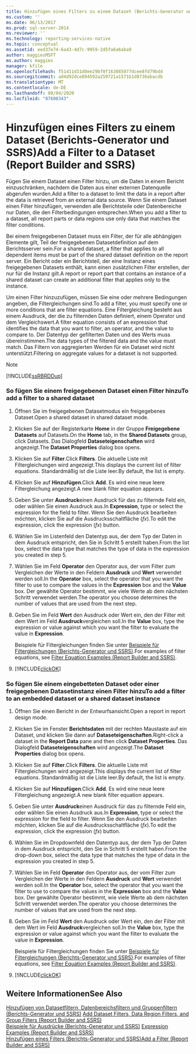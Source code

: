 ```yaml
---
title: Hinzufügen eines Filters zu einem Dataset (Berichts-Generator und SSRS) | Microsoft-Dokumentation
ms.custom: ''
ms.date: 06/13/2017
ms.prod: sql-server-2014
ms.reviewer: ''
ms.technology: reporting-services-native
ms.topic: conceptual
ms.assetid: eed37e74-6a43-4d7c-9959-2d5fa6a6aba9
author: maggiesMSFT
ms.author: maggies
manager: kfile
ms.openlocfilehash: f51411d31d8ee29bf0f163085077dcee8fd79bdd
ms.sourcegitcommit: ad4d92dce894592a259721a1571b1d8736abacdb
ms.translationtype: MT
ms.contentlocale: de-DE
ms.lasthandoff: 08/04/2020
ms.locfileid: "87608343"
---
```

# <a name="add-a-filter-to-a-dataset-report-builder-and-ssrs"></a><span data-ttu-id="11ebf-102">Hinzufügen eines Filters zu einem Dataset (Berichts-Generator und SSRS)</span><span class="sxs-lookup"><span data-stu-id="11ebf-102">Add a Filter to a Dataset (Report Builder and SSRS)</span></span>
  <span data-ttu-id="11ebf-103">Fügen Sie einem Dataset einen Filter hinzu, um die Daten in einem Bericht einzuschränken, nachdem die Daten aus einer externen Datenquelle abgerufen wurden.</span><span class="sxs-lookup"><span data-stu-id="11ebf-103">Add a filter to a dataset to limit the data in a report after the data is retrieved from an external data source.</span></span> <span data-ttu-id="11ebf-104">Wenn Sie einem Dataset einen Filter hinzufügen, verwenden alle Berichtsteile oder Datenbereiche nur Daten, die den Filterbedingungen entsprechen.</span><span class="sxs-lookup"><span data-stu-id="11ebf-104">When you add a filter to a dataset, all report parts or data regions use only data that matches the filter conditions.</span></span>  
  
 <span data-ttu-id="11ebf-105">Bei einem freigegebenen Dataset muss ein Filter, der für alle abhängigen Elemente gilt, Teil der freigegebenen Datasetdefinition auf dem Berichtsserver sein.</span><span class="sxs-lookup"><span data-stu-id="11ebf-105">For a shared dataset, a filter that applies to all dependent items must be part of the shared dataset definition on the report server.</span></span> <span data-ttu-id="11ebf-106">Ein Bericht oder ein Berichtsteil, der eine Instanz eines freigegebenen Datasets enthält, kann einen zusätzlichen Filter erstellen, der nur für die Instanz gilt.</span><span class="sxs-lookup"><span data-stu-id="11ebf-106">A report or report part that contains an instance of a shared dataset can create an additional filter that applies only to the instance.</span></span>  
  
 <span data-ttu-id="11ebf-107">Um einen Filter hinzuzufügen, müssen Sie eine oder mehrere Bedingungen angeben, die Filtergleichungen sind.</span><span class="sxs-lookup"><span data-stu-id="11ebf-107">To add a filter, you must specify one or more conditions that are filter equations.</span></span> <span data-ttu-id="11ebf-108">Eine Filtergleichung besteht aus einem Ausdruck, der die zu filternden Daten definiert, einem Operator und dem Vergleichswert.</span><span class="sxs-lookup"><span data-stu-id="11ebf-108">A filter equation consists of an expression that identifies the data that you want to filter, an operator, and the value to compare to.</span></span> <span data-ttu-id="11ebf-109">Der Datentyp der gefilterten Daten und des Werts muss übereinstimmen.</span><span class="sxs-lookup"><span data-stu-id="11ebf-109">The data types of the filtered data and the value must match.</span></span> <span data-ttu-id="11ebf-110">Das Filtern von aggregierten Werden für ein Dataset wird nicht unterstützt.</span><span class="sxs-lookup"><span data-stu-id="11ebf-110">Filtering on aggregate values for a dataset is not supported.</span></span>  
  
> [!NOTE]  
>  [!INCLUDE[ssRBRDDup](../../includes/ssrbrddup-md.md)]  
  
### <a name="to-add-a-filter-to-a-shared-dataset"></a><span data-ttu-id="11ebf-111">So fügen Sie einem freigegebenen Dataset einen Filter hinzu</span><span class="sxs-lookup"><span data-stu-id="11ebf-111">To add a filter to a shared dataset</span></span>  
  
1.  <span data-ttu-id="11ebf-112">Öffnen Sie im freigegebenen Datasetmodus ein freigegebenes Dataset.</span><span class="sxs-lookup"><span data-stu-id="11ebf-112">Open a shared dataset in shared dataset mode.</span></span>  
  
2.  <span data-ttu-id="11ebf-113">Klicken Sie auf der Registerkarte **Home** in der Gruppe **Freigegebene Datasets** auf Datasets.</span><span class="sxs-lookup"><span data-stu-id="11ebf-113">On the **Home** tab, in the **Shared Datasets** group, click Datasets.</span></span> <span data-ttu-id="11ebf-114">Das Dialogfeld **Dataseteigenschaften** wird angezeigt.</span><span class="sxs-lookup"><span data-stu-id="11ebf-114">The **Dataset Properties** dialog box opens.</span></span>  
  
3.  <span data-ttu-id="11ebf-115">Klicken Sie auf **Filter**.</span><span class="sxs-lookup"><span data-stu-id="11ebf-115">Click **Filters**.</span></span> <span data-ttu-id="11ebf-116">Die aktuelle Liste mit Filtergleichungen wird angezeigt.</span><span class="sxs-lookup"><span data-stu-id="11ebf-116">This displays the current list of filter equations.</span></span> <span data-ttu-id="11ebf-117">Standardmäßig ist die Liste leer.</span><span class="sxs-lookup"><span data-stu-id="11ebf-117">By default, the list is empty.</span></span>  
  
4.  <span data-ttu-id="11ebf-118">Klicken Sie auf **Hinzufügen**.</span><span class="sxs-lookup"><span data-stu-id="11ebf-118">Click **Add**.</span></span> <span data-ttu-id="11ebf-119">Es wird eine neue leere Filtergleichung angezeigt.</span><span class="sxs-lookup"><span data-stu-id="11ebf-119">A new blank filter equation appears.</span></span>  
  
5.  <span data-ttu-id="11ebf-120">Geben Sie unter **Ausdruck**einen Ausdruck für das zu filternde Feld ein, oder wählen Sie einen Ausdruck aus.</span><span class="sxs-lookup"><span data-stu-id="11ebf-120">In **Expression**, type or select the expression for the field to filter.</span></span> <span data-ttu-id="11ebf-121">Wenn Sie den Ausdruck bearbeiten möchten, klicken Sie auf die Ausdrucksschaltfläche (*fx*).</span><span class="sxs-lookup"><span data-stu-id="11ebf-121">To edit the expression, click the expression (*fx*) button.</span></span>  
  
6.  <span data-ttu-id="11ebf-122">Wählen Sie im Listenfeld den Datentyp aus, der dem Typ der Daten in dem Ausdruck entspricht, den Sie in Schritt 5 erstellt haben.</span><span class="sxs-lookup"><span data-stu-id="11ebf-122">From the list box, select the data type that matches the type of data in the expression you created in step 5.</span></span>  
  
7.  <span data-ttu-id="11ebf-123">Wählen Sie im Feld **Operator** den Operator aus, der vom Filter zum Vergleichen der Werte in den Feldern **Ausdruck** und **Wert** verwendet werden soll.</span><span class="sxs-lookup"><span data-stu-id="11ebf-123">In the **Operator** box, select the operator that you want the filter to use to compare the values in the **Expression** box and the **Value** box.</span></span> <span data-ttu-id="11ebf-124">Der gewählte Operator bestimmt, wie viele Werte ab dem nächsten Schritt verwendet werden.</span><span class="sxs-lookup"><span data-stu-id="11ebf-124">The operator you choose determines the number of values that are used from the next step.</span></span>  
  
8.  <span data-ttu-id="11ebf-125">Geben Sie im Feld **Wert** den Ausdruck oder Wert ein, den der Filter mit dem Wert im Feld **Ausdruck**vergleichen soll.</span><span class="sxs-lookup"><span data-stu-id="11ebf-125">In the **Value** box, type the expression or value against which you want the filter to evaluate the value in **Expression**.</span></span>  
  
     <span data-ttu-id="11ebf-126">Beispiele für Filtergleichungen finden Sie unter [Beispiele für Filtergleichungen (Berichts-Generator und SSRS)](../report-design/filter-equation-examples-report-builder-and-ssrs.md).</span><span class="sxs-lookup"><span data-stu-id="11ebf-126">For examples of filter equations, see [Filter Equation Examples &#40;Report Builder and SSRS&#41;](../report-design/filter-equation-examples-report-builder-and-ssrs.md).</span></span>  
  
9. [!INCLUDE[clickOK](../../includes/clickok-md.md)]  
  
### <a name="to-add-a-filter-to-an-embedded-dataset-or-a-shared-dataset-instance"></a><span data-ttu-id="11ebf-127">So fügen Sie einem eingebetteten Dataset oder einer freigegebenen Datasetinstanz einen Filter hinzu</span><span class="sxs-lookup"><span data-stu-id="11ebf-127">To add a filter to an embedded dataset or a shared dataset instance</span></span>  
  
1.  <span data-ttu-id="11ebf-128">Öffnen Sie einen Bericht in der Entwurfsansicht.</span><span class="sxs-lookup"><span data-stu-id="11ebf-128">Open a report in report design mode.</span></span>  
  
2.  <span data-ttu-id="11ebf-129">Klicken Sie im Fenster **Berichtsdaten** mit der rechten Maustaste auf ein Dataset, und klicken Sie dann auf **Dataseteigenschaften**.</span><span class="sxs-lookup"><span data-stu-id="11ebf-129">Right-click a dataset in the **Report Data** pane and then click **Dataset Properties**.</span></span> <span data-ttu-id="11ebf-130">Das Dialogfeld **Dataseteigenschaften** wird angezeigt.</span><span class="sxs-lookup"><span data-stu-id="11ebf-130">The **Dataset Properties** dialog box opens.</span></span>  
  
3.  <span data-ttu-id="11ebf-131">Klicken Sie auf **Filter**.</span><span class="sxs-lookup"><span data-stu-id="11ebf-131">Click **Filters**.</span></span> <span data-ttu-id="11ebf-132">Die aktuelle Liste mit Filtergleichungen wird angezeigt.</span><span class="sxs-lookup"><span data-stu-id="11ebf-132">This displays the current list of filter equations.</span></span> <span data-ttu-id="11ebf-133">Standardmäßig ist die Liste leer.</span><span class="sxs-lookup"><span data-stu-id="11ebf-133">By default, the list is empty.</span></span>  
  
4.  <span data-ttu-id="11ebf-134">Klicken Sie auf **Hinzufügen**.</span><span class="sxs-lookup"><span data-stu-id="11ebf-134">Click **Add**.</span></span> <span data-ttu-id="11ebf-135">Es wird eine neue leere Filtergleichung angezeigt.</span><span class="sxs-lookup"><span data-stu-id="11ebf-135">A new blank filter equation appears.</span></span>  
  
5.  <span data-ttu-id="11ebf-136">Geben Sie unter **Ausdruck**einen Ausdruck für das zu filternde Feld ein, oder wählen Sie einen Ausdruck aus.</span><span class="sxs-lookup"><span data-stu-id="11ebf-136">In **Expression**, type or select the expression for the field to filter.</span></span> <span data-ttu-id="11ebf-137">Wenn Sie den Ausdruck bearbeiten möchten, klicken Sie auf die Ausdrucksschaltfläche (*fx*).</span><span class="sxs-lookup"><span data-stu-id="11ebf-137">To edit the expression, click the expression (*fx*) button.</span></span>  
  
6.  <span data-ttu-id="11ebf-138">Wählen Sie im Dropdownfeld den Datentyp aus, der dem Typ der Daten in dem Ausdruck entspricht, den Sie in Schritt 5 erstellt haben.</span><span class="sxs-lookup"><span data-stu-id="11ebf-138">From the drop-down box, select the data type that matches the type of data in the expression you created in step 5.</span></span>  
  
7.  <span data-ttu-id="11ebf-139">Wählen Sie im Feld **Operator** den Operator aus, der vom Filter zum Vergleichen der Werte in den Feldern **Ausdruck** und **Wert** verwendet werden soll.</span><span class="sxs-lookup"><span data-stu-id="11ebf-139">In the **Operator** box, select the operator that you want the filter to use to compare the values in the **Expression** box and the **Value** box.</span></span> <span data-ttu-id="11ebf-140">Der gewählte Operator bestimmt, wie viele Werte ab dem nächsten Schritt verwendet werden.</span><span class="sxs-lookup"><span data-stu-id="11ebf-140">The operator you choose determines the number of values that are used from the next step.</span></span>  
  
8.  <span data-ttu-id="11ebf-141">Geben Sie im Feld **Wert** den Ausdruck oder Wert ein, den der Filter mit dem Wert im Feld **Ausdruck**vergleichen soll.</span><span class="sxs-lookup"><span data-stu-id="11ebf-141">In the **Value** box, type the expression or value against which you want the filter to evaluate the value in **Expression**.</span></span>  
  
     <span data-ttu-id="11ebf-142">Beispiele für Filtergleichungen finden Sie unter [Beispiele für Filtergleichungen (Berichts-Generator und SSRS)](../report-design/filter-equation-examples-report-builder-and-ssrs.md).</span><span class="sxs-lookup"><span data-stu-id="11ebf-142">For examples of filter equations, see [Filter Equation Examples &#40;Report Builder and SSRS&#41;](../report-design/filter-equation-examples-report-builder-and-ssrs.md).</span></span>  
  
9. [!INCLUDE[clickOK](../../includes/clickok-md.md)]  
  
## <a name="see-also"></a><span data-ttu-id="11ebf-143">Weitere Informationen</span><span class="sxs-lookup"><span data-stu-id="11ebf-143">See Also</span></span>  
 <span data-ttu-id="11ebf-144">[Hinzufügen von Datasetfiltern, Datenbereichsfiltern und Gruppenfiltern &#40;Berichts-Generator und SSRS&#41;](../report-design/add-dataset-filters-data-region-filters-and-group-filters.md) </span><span class="sxs-lookup"><span data-stu-id="11ebf-144">[Add Dataset Filters, Data Region Filters, and Group Filters &#40;Report Builder and SSRS&#41;](../report-design/add-dataset-filters-data-region-filters-and-group-filters.md) </span></span>  
 <span data-ttu-id="11ebf-145">[Beispiele für Ausdrücke &#40;Berichts-Generator und SSRS&#41;](../report-design/expression-examples-report-builder-and-ssrs.md) </span><span class="sxs-lookup"><span data-stu-id="11ebf-145">[Expression Examples &#40;Report Builder and SSRS&#41;](../report-design/expression-examples-report-builder-and-ssrs.md) </span></span>  
 [<span data-ttu-id="11ebf-146">Hinzufügen eines Filters (Berichts-Generator und SSRS)</span><span class="sxs-lookup"><span data-stu-id="11ebf-146">Add a Filter &#40;Report Builder and SSRS&#41;</span></span>](../report-design/add-a-filter-report-builder-and-ssrs.md)  
  
  

